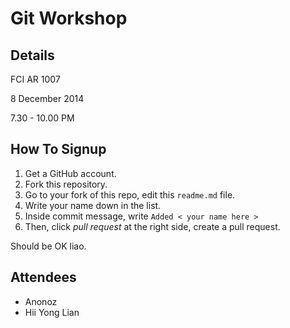 Git Workshop
============

Details
-------
FCI AR 1007

8 December 2014 

7.30 - 10.00 PM

How To Signup
-------------
1. Get a GitHub account.
2. Fork this repository.
3. Go to your fork of this repo, edit this `readme.md` file.
4. Write your name down in the list.
5. Inside commit message, write `Added < your name here >`
6. Then, click *pull request* at the right side, create a pull request.

Should be OK liao.

Attendees
--------
* Anonoz
* Hii Yong Lian

